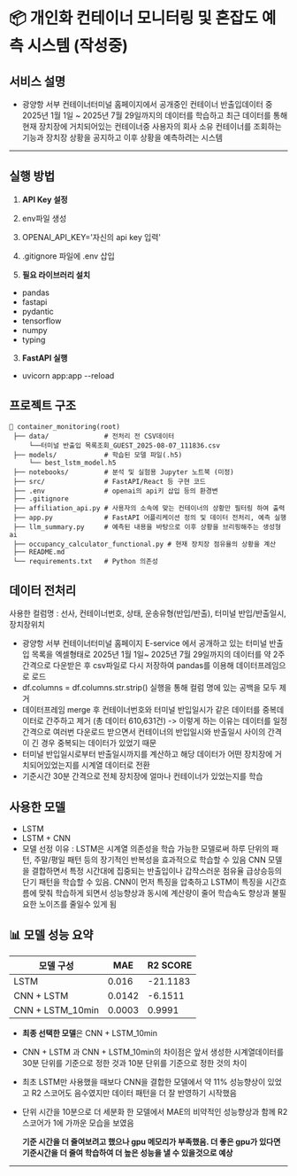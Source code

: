 # 📦 개인화 컨테이너 모니터링 및 혼잡도 예측 시스템 (작성중)

## 서비스 설명

- 광양항 서부 컨테이너터미널 홈페이지에서 공개중인 컨테이너 반출입데이터 중 2025년 1월 1일 ~ 2025년 7월 29일까지의 데이터를 학습하고 최근 데이터를 통해
  현재 장치장에 거치되어있는 컨테이너중 사용자의 회사 소유 컨테이너를 조회하는 기능과 장치장 상황을 공지하고 이후 상황을 예측하려는 시스템

---

## 실행 방법

1. **API Key 설정**
1. env파일 생성
2. OPENAI_API_KEY='자신의 api key 입력'
3. .gitignore 파일에 .env 삽입

2. **필요 라이브러리 설치**
- pandas
- fastapi
- pydantic
- tensorflow
- numpy
- typing

3. **FastAPI 실행**
- uvicorn app:app --reload


## 프로젝트 구조
```
📂 container_monitoring(root)
 ├── data/              # 전처리 전 CSV데이터
     └──터미널 반출입 목록조회_GUEST_2025-08-07_111836.csv
 ├── models/            # 학습된 모델 파일(.h5)
     └── best_lstm_model.h5
 ├── notebooks/         # 분석 및 실험용 Jupyter 노트북 (미정)
 ├── src/               # FastAPI/React 등 구현 코드
 ├── .env               # openai의 api키 삽입 등의 환경변
 ├── .gitignore
 ├── affiliation_api.py # 사용자의 소속에 맞는 컨테이너의 상황만 필터링 하여 출력
 ├── app.py             # FastAPI 어플리케이션 정의 및 데이터 전처리, 예측 실행
 ├── llm_summary.py     # 예측된 내용을 바탕으로 이후 상황을 브리핑해주는 생성형 ai
 ├── occupancy_calculator_functional.py # 현재 장치장 점유율의 상황을 계산
 ├── README.md
 └── requirements.txt   # Python 의존성
```

## 데이터 전처리
사용한 컬럼명 : 선사, 컨테이너번호, 상태, 운송유형(반입/반출), 터미널 반입/반출일시, 장치장위치
- 광양항 서부 컨테이너터미널 홈페이지 E-service 에서 공개하고 있는 터미널 반출입 목록을 엑셀형태로 2025년 1월 1일~ 2025년 7월 29일까지의 데이터를 약 2주간격으로
다운받은 후 csv파일로 다시 저장하여 pandas를 이용해 데이터프레임으로 로드
- df.columns = df.columns.str.strip() 실행을 통해 컬럼 명에 있는 공백을 모두 제거
- 데이터프레임 merge 후 컨테이너번호와 터미널 반입일시가 같은 데이터를 중복데이터로 간주하고 제거 (총 데이터 610,631건)
-> 이렇게 하는 이유는 데이터를 일정간격으로 여러번 다운로드 받으면서 컨테이너의 반입일시와 반출일시 사이의 간격이 긴 경우 중복되는 데이터가 있었기 때문
- 터미널 반입일시로부터 반출일시까지를 계산하고 해당 데이터가 어떤 장치장에 거치되어있었는지를 시계열 데이터로 전환
- 기준시간 30분 간격으로 전체 장치장에 얼마나 컨테이너가 있었는지를 학습

## 사용한 모델
- LSTM
- LSTM + CNN
- 모델 선정 이유 : LSTM은 시계열 의존성을 학습 가능한 모델로써 하루 단위의 패턴, 주말/평일 패턴 등의 장기적인 반복성을 효과적으로 학습할 수 있음
  CNN 모델을 결합하면서 특정 시간대에 집중되는 반출입이나 갑작스러운 점유율 급상승등의 단기 패턴을 학습할 수 있음.
  CNN이 먼저 특징을 압축하고 LSTM이 특징을 시간흐름에 맞춰 학습하게 되면서 성능향상과 동시에 계산량이 줄어 학습속도 향상과 불필요한 노이즈를 줄일수 있게 됨  

## 📊 모델 성능 요약

| 모델 구성                             | MAE  | R2 SCORE |
| ------------------------------------ | -----|---- |
| LSTM                       | 0.016    | -21.1183 |
| CNN + LSTM   | 0.0142    | -6.1511   |
| CNN + LSTM_10min | 0.0003 | 0.9991  |



- **최종 선택한 모델**은 CNN + LSTM_10min
- CNN + LSTM 과 CNN + LSTM_10min의 차이점은 앞서 생성한 시계열데이터를 30분 단위를 기준으로 정한 것과 10분 단위를 기준으로 정한 것의 차이
- 최초 LSTM만 사용했을 때보다 CNN을 결합한 모델에서 약 11% 성능향상이 있었고 R2 스코어도 음수였지만 데이터 패턴을 더 잘 반영하기 시작했음
- 단위 시간을 10분으로 더 세분화 한 모델에서 MAE의 비약적인 성능향상과 함께 R2 스코어가 1에 가까운 모습을 보였음

  **기준 시간을 더 줄여보려고 했으나 gpu 메모리가 부족했음. 더 좋은 gpu가 있다면 기준시간을 더 줄여 학습하여 더 높은 성능을 낼 수 있을것으로 예상**


---

